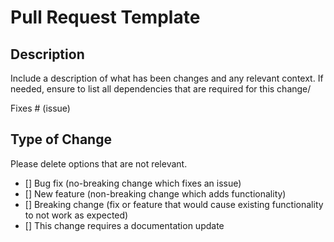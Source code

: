 # Pull Request Template

## Description
Include a description of what has been changes and any relevant context.
If needed, ensure to list all dependencies that are required for this change/

Fixes # (issue)

## Type of Change

Please delete options that are not relevant.
- [] Bug fix (no-breaking change which fixes an issue)
- [] New feature (non-breaking change which adds functionality)
- [] Breaking change (fix or feature that would cause existing functionality to not work as expected)
- [] This change requires a documentation update
